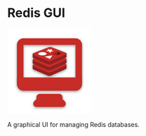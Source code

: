 # Redis GUI

![Redis GUI logo](./public/android-chrome-192x192.png)

A graphical UI for managing Redis databases.
